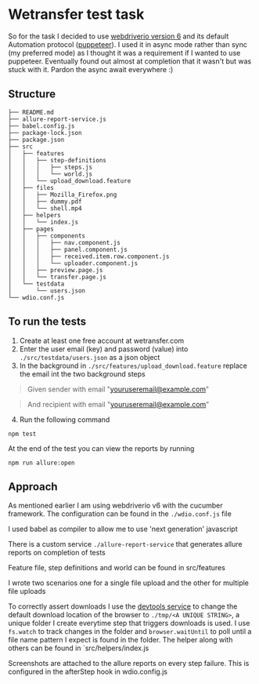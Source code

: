 # Wetransfer test task

So for the task I decided to use [webdriverio version 6](https://webdriver.io/) and its default Automation protocol ([puppeteer](https://developers.google.com/web/tools/puppeteer)). I used it in async mode rather than sync (my preferred mode) as I thought it was a requirement if I wanted to use puppeteer. Eventually found out almost at completion that it wasn't but was stuck with it. Pardon the async await everywhere :)

## Structure

```
├── README.md
├── allure-report-service.js
├── babel.config.js
├── package-lock.json
├── package.json
├── src
│   ├── features
│   │   ├── step-definitions
│   │   │   ├── steps.js
│   │   │   └── world.js
│   │   └── upload_download.feature
│   ├── files
│   │   ├── Mozilla_Firefox.png
│   │   ├── dummy.pdf
│   │   └── shell.mp4
│   ├── helpers
│   │   └── index.js
│   ├── pages
│   │   ├── components
│   │   │   ├── nav.component.js
│   │   │   ├── panel.component.js
│   │   │   ├── received.item.row.component.js
│   │   │   └── uploader.component.js
│   │   ├── preview.page.js
│   │   └── transfer.page.js
│   └── testdata
│       └── users.json
└── wdio.conf.js
```

## To run the tests

1. Create at least one free account at wetransfer.com
2. Enter the user email (key) and password (value) into `./src/testdata/users.json` as a json object
3. In the background in `./src/features/upload_download.feature` replace the email int the two background steps

> Given sender with email "youruseremail@example.com"

> And recipient with email "youruseremail@example.com"

4. Run the following command

```shell
npm test
```

At the end of the test you can view the reports by running

```shell
npm run allure:open
```

## Approach

As mentioned earlier I am using webdriverio v6 with the cucumber framework. The configuration can be found in the `./wdio.conf.js` file

I used babel as compiler to allow me to use 'next generation' javascript

There is a custom service `./allure-report-service` that generates allure reports on completion of tests

Feature file, step definitions and world can be found in src/features

I wrote two scenarios one for a single file upload and the other for multiple file uploads

To correctly assert downloads I use the [devtools service](https://webdriver.io/docs/devtools-service.html) to change the default download location of the browser to `./tmp/<A UNIQUE STRING>`, a unique folder I create everytime step that triggers downloads is used. I use `fs.watch` to track changes in the folder and `browser.waitUntil` to poll until a file name pattern I expect is found in the folder. The helper along with others can be found in `src/helpers/index.js

Screenshots are attached to the allure reports on every step failure. This is configured in the afterStep hook in wdio.config.js






